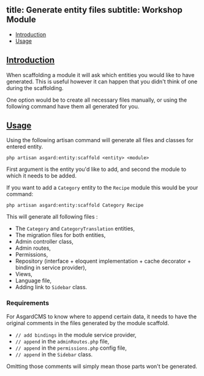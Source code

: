 title: Generate entity files
subtitle: Workshop Module
-------

- [Introduction](#introduction)
- [Usage](#usage)


## <a class="anchor" name="introduction" href="#introduction">Introduction</a>


When scaffolding a module it will ask which entities you would like to have generated. This is useful however it can happen that you didn't think of one during the scaffolding.

One option would be to create all necessary files manually, or using the following command have them all generated for you.

## <a class="anchor" name="usage" href="#usage">Usage</a>

Using the following artisan command will generate all files and classes for entered entity.

``` .language-bash
php artisan asgard:entity:scaffold <entity> <module>
```

First argument is the entity you'd like to add, and second the module to which it needs to be added.

If you want to add a `Category` entity to the `Recipe` module this would be your command:

``` .language-bash
php artisan asgard:entity:scaffold Category Recipe
```

This will generate all following files :

- The `Category` and `CategoryTranslation` entities,
- The migration files for both entities,
- Admin controller class,
- Admin routes,
- Permissions,
- Repository (interface + eloquent implementation + cache decorator + binding in service provider),
- Views,
- Language file,
- Adding link to `Sidebar` class.

### Requirements

For AsgardCMS to know where to append certain data, it needs to have the original comments in the files generated by the module scaffold.

- `// add bindings` in the module service provider,
- `// append` in the `adminRoutes.php` file,
- `// append` in the `permissions.php` config file,
- `// append` in the `Sidebar` class.

Omitting those comments will simply mean those parts won't be generated.

